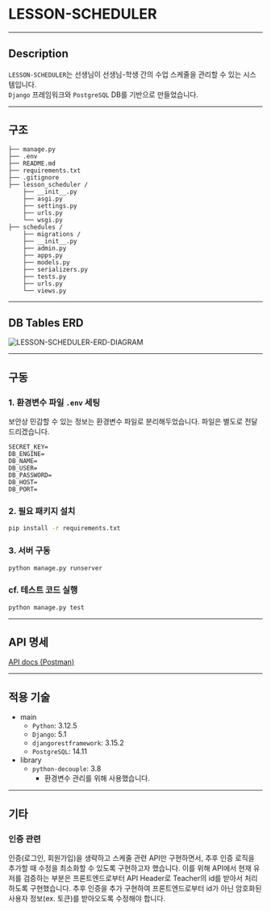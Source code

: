 # LESSON-SCHEDULER

---

## Description

`LESSON-SCHEDULER`는 선생님이 선생님-학생 간의 수업 스케줄을 관리할 수 있는 시스템입니다.
<br/>
`Django` 프레임워크와 `PostgreSQL` DB를 기반으로 만들었습니다.

---

## 구조

```
├── manage.py
├── .env
├── README.md
├── requirements.txt
├── .gitignore
├── lesson_scheduler /
	├── __init__.py
	├── asgi.py
	├── settings.py
    ├── urls.py
	└── wsgi.py
├── schedules /
    ├── migrations /
	├── __init__.py
	├── admin.py
	├── apps.py
    ├── models.py
    ├── serializers.py
    ├── tests.py
    ├── urls.py
	└── views.py
```

---

## DB Tables ERD

![LESSON-SCHEDULER-ERD-DIAGRAM](https://github.com/user-attachments/assets/2d20448e-0fa6-4e1f-8111-4fb915e0ac66)

---

## 구동

### 1. 환경변수 파일 `.env` 세팅

보안상 민감할 수 있는 정보는 환경변수 파일로 분리해두었습니다.
파일은 별도로 전달드리겠습니다.

```shell
SECRET_KEY=
DB_ENGINE=
DB_NAME=
DB_USER=
DB_PASSWORD=
DB_HOST=
DB_PORT=
```

### 2. 필요 패키지 설치

```bash
pip install -r requirements.txt
```

### 3. 서버 구동

```bash
python manage.py runserver
```

### cf. 테스트 코드 실행

```bash
python manage.py test
```

---

## API 명세

[API docs (Postman)](https://documenter.getpostman.com/view/18889475/2sAXjKbtLG)

---

## 적용 기술

- main
  - `Python`: 3.12.5
  - `Django`: 5.1
  - `djangorestframework`: 3.15.2
  - `PostgreSQL`: 14.11
- library
  - `python-decouple`: 3.8
    - 환경변수 관리를 위해 사용했습니다.

---

## 기타

### 인증 관련

인증(로그인, 회원가입)을 생략하고 스케줄 관련 API만 구현하면서, 추후 인증 로직을 추가할 때 수정을 최소화할 수 있도록 구현하고자 했습니다.
이를 위해 API에서 현재 유저를 검증하는 부분은 프론트엔드로부터 API Header로 Teacher의 id를 받아서 처리하도록 구현했습니다. 추후 인증을 추가 구현하여 프론트엔드로부터 id가 아닌 암호화된 사용자 정보(ex. 토큰)를 받아오도록 수정해야 합니다.
